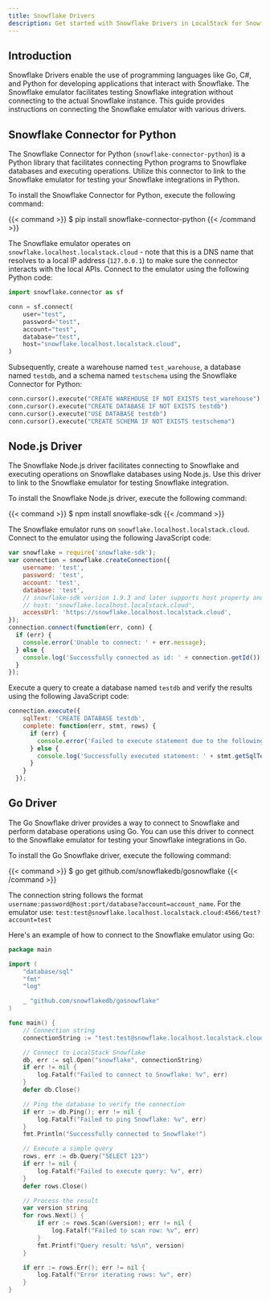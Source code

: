 ```yaml
---
title: Snowflake Drivers
description: Get started with Snowflake Drivers in LocalStack for Snowflake
---
```




## Introduction

Snowflake Drivers enable the use of programming languages like Go, C#, and Python for developing applications that interact with Snowflake. The Snowflake emulator facilitates testing Snowflake integration without connecting to the actual Snowflake instance. This guide provides instructions on connecting the Snowflake emulator with various drivers.

## Snowflake Connector for Python

The Snowflake Connector for Python (`snowflake-connector-python`) is a Python library that facilitates connecting Python programs to Snowflake databases and executing operations. Utilize this connector to link to the Snowflake emulator for testing your Snowflake integrations in Python.

To install the Snowflake Connector for Python, execute the following command:

{{< command >}}
$ pip install snowflake-connector-python
{{< /command >}}

The Snowflake emulator operates on `snowflake.localhost.localstack.cloud` - note that this is a DNS name that resolves to a local IP address (`127.0.0.1`) to make sure the connector interacts with the local APIs. Connect to the emulator using the following Python code:

```python
import snowflake.connector as sf

conn = sf.connect(
    user="test",
    password="test",
    account="test",
    database="test",
    host="snowflake.localhost.localstack.cloud",
)
```

Subsequently, create a warehouse named `test_warehouse`, a database named `testdb`, and a schema named `testschema` using the Snowflake Connector for Python:

```python
conn.cursor().execute("CREATE WAREHOUSE IF NOT EXISTS test_warehouse")
conn.cursor().execute("CREATE DATABASE IF NOT EXISTS testdb")
conn.cursor().execute("USE DATABASE testdb")
conn.cursor().execute("CREATE SCHEMA IF NOT EXISTS testschema")
```

## Node.js Driver

The Snowflake Node.js driver facilitates connecting to Snowflake and executing operations on Snowflake databases using Node.js. Use this driver to link to the Snowflake emulator for testing Snowflake integration.

To install the Snowflake Node.js driver, execute the following command:

{{< command >}}
$ npm install snowflake-sdk
{{< /command >}}

The Snowflake emulator runs on `snowflake.localhost.localstack.cloud`. Connect to the emulator using the following JavaScript code:

```javascript
var snowflake = require('snowflake-sdk');
var connection = snowflake.createConnection({
    username: 'test',
    password: 'test',
    account: 'test',
    database: 'test',
    // snowflake-sdk version 1.9.3 and later supports host property and can be used instead of accessUrl like:
    // host: 'snowflake.localhost.localstack.cloud',
    accessUrl: 'https://snowflake.localhost.localstack.cloud',
});
connection.connect(function(err, conn) {
  if (err) {
    console.error('Unable to connect: ' + err.message);
  } else {
    console.log('Successfully connected as id: ' + connection.getId());
  }
});
```

Execute a query to create a database named `testdb` and verify the results using the following JavaScript code:

```javascript
connection.execute({
    sqlText: 'CREATE DATABASE testdb',
    complete: function(err, stmt, rows) {
      if (err) {
        console.error('Failed to execute statement due to the following error: ' + err.message);
      } else {
        console.log('Successfully executed statement: ' + stmt.getSqlText());
      }
    }
  });
```

## Go Driver

The Go Snowflake driver provides a way to connect to Snowflake and perform database operations using Go. You can use this driver to connect to the Snowflake emulator for testing your Snowflake integrations in Go.

To install the Go Snowflake driver, execute the following command:

{{< command >}}
$ go get github.com/snowflakedb/gosnowflake
{{< /command >}}

The connection string follows the format `username:password@host:port/database?account=account_name`. For the emulator use:
`test:test@snowflake.localhost.localstack.cloud:4566/test?account=test`

Here's an example of how to connect to the Snowflake emulator using Go:

```go
package main

import (
	"database/sql"
	"fmt"
	"log"

	_ "github.com/snowflakedb/gosnowflake"
)

func main() {
	// Connection string
	connectionString := "test:test@snowflake.localhost.localstack.cloud:4566/test?account=test"

	// Connect to LocalStack Snowflake
	db, err := sql.Open("snowflake", connectionString)
	if err != nil {
		log.Fatalf("Failed to connect to Snowflake: %v", err)
	}
	defer db.Close()

	// Ping the database to verify the connection
	if err := db.Ping(); err != nil {
		log.Fatalf("Failed to ping Snowflake: %v", err)
	}
	fmt.Println("Successfully connected to Snowflake!")

	// Execute a simple query
	rows, err := db.Query("SELECT 123")
	if err != nil {
		log.Fatalf("Failed to execute query: %v", err)
	}
	defer rows.Close()

	// Process the result
	var version string
	for rows.Next() {
		if err := rows.Scan(&version); err != nil {
			log.Fatalf("Failed to scan row: %v", err)
		}
		fmt.Printf("Query result: %s\n", version)
	}

	if err := rows.Err(); err != nil {
		log.Fatalf("Error iterating rows: %v", err)
	}
}
```